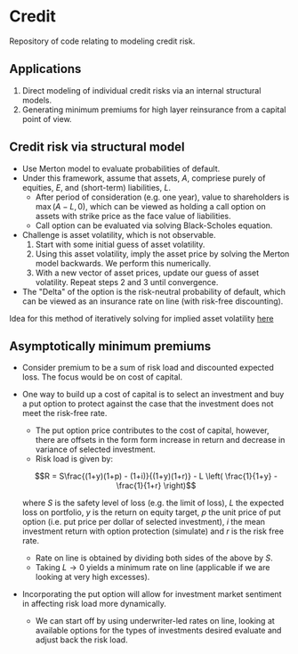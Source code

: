 # Credit

Repository of code relating to modeling credit risk.

## Applications

1. Direct modeling of individual credit risks via an internal structural models.
2. Generating minimum premiums for high layer reinsurance from a capital point of view.

## Credit risk via structural model

- Use Merton model to evaluate probabilities of default.
- Under this framework, assume that assets, $A$, compriese purely of equities, $E$, and (short-term) liabilities, $L$.
    - After period of consideration (e.g. one year), value to shareholders is $\max(A-L, 0)$, which can be viewed as holding a call option on assets with strike price as the face value of liabilities.
    - Call option can be evaluated via solving Black-Scholes equation.
- Challenge is asset volatility, which is not observable.
    1. Start with some initial guess of asset volatility.
    2. Using this asset volatility, imply the asset price by solving the Merton model backwards. We perform this numerically.
    3. With a new vector of asset prices, update our guess of asset volatility. Repeat steps 2 and 3 until convergence.
- The "Delta" of the option is the risk-neutral probability of default, which can be viewed as an insurance rate on line (with risk-free discounting).

Idea for this method of iteratively solving for implied asset volatility [here](https://www.bradfordlynch.com/blog/2017/05/20/ProbabilityOfDefault.html)

## Asymptotically minimum premiums

- Consider premium to be a sum of risk load and discounted expected loss. The focus would be on cost of capital.
- One way to build up a cost of capital is to select an investment and buy a put option to protect against the case that the investment does not meet the risk-free rate.
    - The put option price contributes to the cost of capital, however, there are offsets in the form form increase in return and decrease in variance of selected investment.
    - Risk load is given by:

    $$R = S\frac{(1+y)(1+p) - (1+i)}{(1+y)(1+r)} - L \left( \frac{1}{1+y} - \frac{1}{1+r} \right)$$

    where $S$ is the safety level of loss (e.g. the limit of loss), $L$ the expected loss on portfolio, $y$ is the return on equity target, $p$ the unit price of put option (i.e. put price per dollar of selected investment), $i$ the mean investment return with option protection (simulate) and $r$ is the risk free rate.

    - Rate on line is obtained by dividing both sides of the above by $S$.
    - Taking $L \rightarrow 0$ yields a minimum rate on line (applicable if we are looking at very high excesses).
- Incorporating the put option will allow for investment market sentiment in affecting risk load more dynamically.
    - We can start off by using underwriter-led rates on line, looking at available options for the types of investments desired evaluate and adjust back the risk load.
